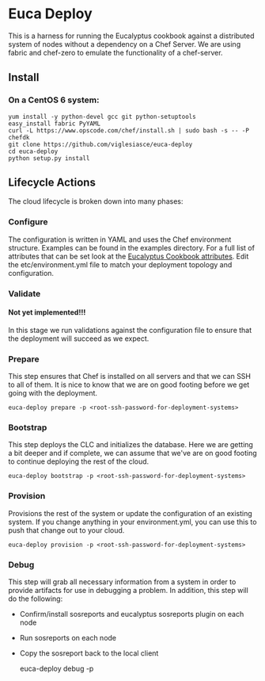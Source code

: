 # Euca Deploy

This is a harness for running the Eucalyptus cookbook against a distributed system of nodes without a dependency on a Chef Server. We are using fabric and chef-zero to emulate the functionality of a chef-server. 

## Install

### On a CentOS 6 system:

    yum install -y python-devel gcc git python-setuptools
    easy_install fabric PyYAML
    curl -L https://www.opscode.com/chef/install.sh | sudo bash -s -- -P chefdk
    git clone https://github.com/viglesiasce/euca-deploy
    cd euca-deploy
    python setup.py install
    
## Lifecycle Actions
The cloud lifecycle is broken down into many phases:

### Configure
The configuration is written in YAML and uses the Chef environment structure. Examples can be found in the examples directory. For a full list of attributes that can be set look at the [Eucalyptus Cookbook attributes](https://github.com/eucalyptus/eucalyptus-cookbook/blob/testing/attributes/default.rb). Edit the etc/environment.yml file to match your deployment topology and configuration.

### Validate
#### Not yet implemented!!!
In this stage we run validations against the configuration file to ensure that the deployment will succeed as we expect.

### Prepare
This step ensures that Chef is installed on all servers and that we can SSH to all of them. It is nice to know that we are on good footing before we get going with the deployment.

    euca-deploy prepare -p <root-ssh-password-for-deployment-systems>

### Bootstrap
This step deploys the CLC and initializes the database. Here we are getting a bit deeper and if complete, we can assume that we've are on good footing to continue deploying the rest of the cloud.

    euca-deploy bootstrap -p <root-ssh-password-for-deployment-systems>
  
### Provision
Provisions the rest of the system or update the configuration of an existing system. If you change anything in your environment.yml, you can use this to push that change out to your cloud.

    euca-deploy provision -p <root-ssh-password-for-deployment-systems>
    
### Debug
This step will grab all necessary information from a system in order to provide artifacts for use in debugging a problem.  In addition, this step will do the following:
* Confirm/install sosreports and eucalyptus sosreports plugin on each node
* Run sosreports on each node
* Copy the sosreport back to the local client

    euca-deploy debug -p <root-ssh-password-for-deployment-systems>
    
